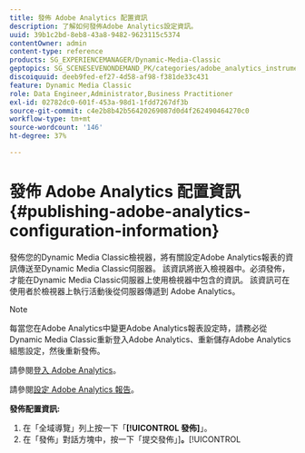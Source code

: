 ```yaml
---
title: 發佈 Adobe Analytics 配置資訊
description: 了解如何發佈Adobe Analytics設定資訊。
uuid: 39b1c2bd-8eb8-43a8-9482-9623115c5374
contentOwner: admin
content-type: reference
products: SG_EXPERIENCEMANAGER/Dynamic-Media-Classic
geptopics: SG_SCENESEVENONDEMAND_PK/categories/adobe_analytics_instrumentation_kit
discoiquuid: deeb9fed-ef27-4d58-af98-f381de33c431
feature: Dynamic Media Classic
role: Data Engineer,Administrator,Business Practitioner
exl-id: 02782dc0-601f-453a-98d1-1fdd7267df3b
source-git-commit: c4e2b8b42b56420269087d0d4f262490464270c0
workflow-type: tm+mt
source-wordcount: '146'
ht-degree: 37%

---
```


# 發佈 Adobe Analytics 配置資訊{#publishing-adobe-analytics-configuration-information}

發佈您的Dynamic Media Classic檢視器，將有關設定Adobe Analytics報表的資訊傳送至Dynamic Media Classic伺服器。 該資訊將嵌入檢視器中。必須發佈，才能在Dynamic Media Classic伺服器上使用檢視器中包含的資訊。 該資訊可在使用者於檢視器上執行活動後從伺服器傳遞到 Adobe Analytics。

>[!NOTE]
>
>每當您在Adobe Analytics中變更Adobe Analytics報表設定時，請務必從Dynamic Media Classic重新登入Adobe Analytics、重新儲存Adobe Analytics組態設定，然後重新發佈。

請參閱[登入 Adobe Analytics](log-analytics.md#log_in_to_adobe_analytics)。

請參閱[設定 Adobe Analytics 報告](configuring-analytics-reports.md#configuring_adobe_analytics_reports)。

**發佈配置資訊:**

1. 在「全域導覽」列上按一下「**[!UICONTROL 發佈]**」。
1. 在「發佈」對話方塊中，按一下「提交發佈」]**。**[!UICONTROL 
